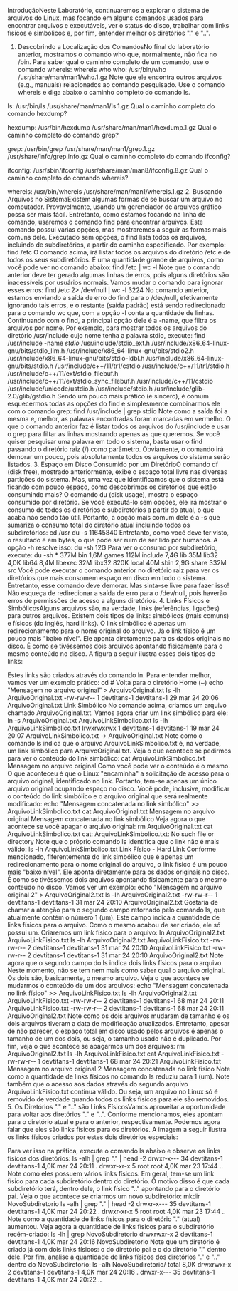 IntroduçãoNeste Laboratório, continuaremos a explorar o sistema de arquivos do Linux, mas focando em alguns comandos usados para encontrar arquivos e executáveis, ver o status do disco, trabalhar com links físicos e simbólicos e, por fim, entender melhor os diretórios "." e "..".
1. Descobrindo a Localização dos ComandosNo final do laboratório anterior, mostramos o comando who que, normalmente, não fica no /bin. Para saber qual o caminho completo de um comando, use o comando whereis:
whereis who
who: /usr/bin/who /usr/share/man/man1/who.1.gz
Note que ele encontra outros arquivos (e.g., manuais) relacionados ao comando pesquisado.
Use o comando whereis e diga abaixo o caminho completo do comando ls.

ls: /usr/bin/ls /usr/share/man/man1/ls.1.gz
Qual o caminho completo do comando hexdump?

hexdump: /usr/bin/hexdump /usr/share/man/man1/hexdump.1.gz
Qual o caminho completo do comando grep?

grep: /usr/bin/grep /usr/share/man/man1/grep.1.gz /usr/share/info/grep.info.gz
Qual o caminho completo do comando ifconfig?

ifconfig: /usr/sbin/ifconfig /usr/share/man/man8/ifconfig.8.gz
Qual o caminho completo do comando whereis?

whereis: /usr/bin/whereis /usr/share/man/man1/whereis.1.gz
2. Buscando Arquivos no SistemaExistem algumas formas de se buscar um arquivo no computador. Provavelmente, usando um gerenciador de arquivos gráfico possa ser mais fácil. Entretanto, como estamos focando na linha de comando, usaremos o comando find para encontrar arquivos. Este comando possui várias opções, mas mostraremos a seguir as formas mais comuns dele.
Executado sem opções, o find lista todos os arquivos, incluindo de subdiretórios, a partir do caminho especificado. Por exemplo:
find /etc
O comando acima, irá listar todos os arquivos do diretório /etc e de todos os seus subdiretórios. É uma quantidade grande de arquivos, como você pode ver no comando abaixo:
find /etc | wc -l
Note que o comando anterior deve ter gerado algumas linhas de erros, pois alguns diretórios são inacessíveis por usuários normais. Vamos mudar o comando para ignorar esses erros:
find /etc 2> /dev/null | wc -l
3224
No comando anterior, estamos enviando a saída de erro do find para o /dev/null, efetivamente ignorando tais erros, e o restante (saída padrão) está sendo redirecionado para o comando wc que, com a opção -l conta a quantidade de linhas.
Continuando com o find, a principal opção dele é a -name, que filtra os arquivos por nome. Por exemplo, para mostrar todos os arquivos do diretório /usr/include cujo nome tenha a palavra stdio, execute:
find /usr/include -name *stdio*
/usr/include/stdio_ext.h
/usr/include/x86_64-linux-gnu/bits/stdio_lim.h
/usr/include/x86_64-linux-gnu/bits/stdio2.h
/usr/include/x86_64-linux-gnu/bits/stdio-ldbl.h
/usr/include/x86_64-linux-gnu/bits/stdio.h
/usr/include/c++/11/tr1/cstdio
/usr/include/c++/11/tr1/stdio.h
/usr/include/c++/11/ext/stdio_filebuf.h
/usr/include/c++/11/ext/stdio_sync_filebuf.h
/usr/include/c++/11/cstdio
/usr/include/unicode/ustdio.h
/usr/include/stdio.h
/usr/include/glib-2.0/glib/gstdio.h
Sendo um pouco mais prático (e sincero), é comum esquecermos todas as opções do find e simplesmente combinarmos ele com o comando grep:
find /usr/include | grep stdio
Note como a saída foi a mesma e, melhor, as palavras encontradas foram marcadas em vermelho. O que o comando anterior faz é listar todos os arquivos do /usr/include e usar o grep para filtar as linhas mostrando apenas as que queremos.
Se você quiser pesquisar uma palavra em todo o sistema, basta usar o find passando o diretório raiz (/) como parâmetro. Obviamente, o comando irá demorar um pouco, pois absolutamente todos os arquivos do sistema serão listados.
3. Espaço em Disco Consumido por um DiretórioO comando df (disk free), mostrado anteriormente, exibe o espaço total livre nas diversas partições do sistema. Mas, uma vez que identificamos que o sistema está ficando com pouco espaço, como descobrimos os diretórios que estão consumindo mais?
O comando du (disk usage), mostra o espaço consumido por diretório. Se você executá-lo sem opções, ele irá mostrar o consumo de todos os diretórios e subdiretórios a partir do atual, o que acaba não sendo tão útil. Portanto, a opção mais comum dele é a -s que sumariza o consumo total do diretório atual incluindo todos os subdiretórios:
cd /usr
du -s
11645840
Entretanto, como você deve ter visto, o resultado é em bytes, o que pode ser ruim de ser lido por humanos. A opção -h resolve isso:
du -sh
12G
Para ver o consumo por subdiretório, execute:
du -sh *
377M    bin
1,6M    games
112M    include
7,4G    lib
35M     lib32
4,0K    lib64
8,4M    libexec
32M     libx32
820K    local
40M     sbin
2,9G    share
332M    src
Você pode executar o comando anterior no diretório raiz para ver os diretórios que mais consomem espaço em disco em todo o sistema. Entretanto, esse comando deve demorar. Mas sinta-se livre para fazer isso! Não esqueça de redirecionar a saída de erro para o /dev/null, pois haverão erros de permissões de acesso a alguns diretórios.
4. Links Físicos e SimbólicosAlguns arquivos são, na verdade, links (referências, ligações) para outros arquivos. Existem dois tipos de links: simbólicos (mais comuns) e físicos (do inglês, hard links). O link simbólico é apenas um redirecionamento para o nome original do arquivo. Já o link físico é um pouco mais "baixo nível". Ele aponta diretamente para os dados originais no disco. É como se tivéssemos dois arquivos apontando fisicamente para o mesmo conteúdo no disco. A figura a seguir ilustra esses dois tipos de links:

Estes links são criados através do comando ln. Para entender melhor, vamos ver um exemplo prático:
cd                                 # Volta para o diretório Home (~)
echo "Mensagem no arquivo original" > ArquivoOriginal.txt
ls -lh ArquivoOriginal.txt
-rw-rw-r-- 1 devtitans-1 devtitans-1 29 mar 24 20:06 ArquivoOriginal.txt
Link Simbólico
No comando acima, criamos um arquivo chamado ArquivoOriginal.txt. Vamos agora criar um link simbólico para ele:
ln -s ArquivoOriginal.txt ArquivoLinkSimbolico.txt
ls -lh ArquivoLinkSimbolico.txt
lrwxrwxrwx 1 devtitans-1 devtitans-1 19 mar 24 20:07 ArquivoLinkSimbolico.txt -> ArquivoOriginal.txt
Note como o comando ls indica que o arquivo ArquivoLinkSimbolico.txt é, na verdade, um link simbólico para ArquivoOriginal.txt. Veja o que acontece se pedirmos para ver o conteúdo do link simbólico:
cat ArquivoLinkSimbolico.txt
Mensagem no arquivo original
Como você pode ver o conteúdo é o mesmo. O que aconteceu é que o Linux "encaminha" a solicitação de acesso para o arquivo original, identificado no link. Portanto, tem-se apenas um único arquivo original ocupando espaço no disco. Você pode, inclusive, modificar o conteúdo do link simbólico e o arquivo original que será realmente modificado:
echo "Mensagem concatenada no link simbólico" >> ArquivoLinkSimbolico.txt
cat ArquivoOriginal.txt
Mensagem no arquivo original
Mensagem concatenada no link simbólico
Veja agora o que acontece se você apagar o arquivo original:
rm ArquivoOriginal.txt
cat ArquivoLinkSimbolico.txt
cat: ArquivoLinkSimbolico.txt: No such file or directory
Note que o próprio comando ls identifica que o link não é mais válido:
ls -lh ArquivoLinkSimbolico.txt
Link Físico - Hard Link
Conforme mencionado, fiferentemente do link simbólico que é apenas um redirecionamento para o nome original do arquivo, o link físico é um pouco mais "baixo nível". Ele aponta diretamente para os dados originais no disco. É como se tivéssemos dois arquivos apontando fisicamente para o mesmo conteúdo no disco. Vamos ver um exemplo:
echo "Mensagem no arquivo original 2" > ArquivoOriginal2.txt
ls -lh ArquivoOriginal2.txt
-rw-rw-r-- 1 devtitans-1 devtitans-1 31 mar 24 20:10 ArquivoOriginal2.txt
Gostaria de chamar a atenção para o segundo campo retornado pelo comando ls, que atualmente contém o número 1 (um). Este campo indica a quantidade de links físicos para o arquivo. Como o mesmo acabou de ser criado, ele só possui um. Criaremos um link físico para o arquivo:
ln ArquivoOriginal2.txt ArquivoLinkFisico.txt
ls -lh ArquivoOriginal2.txt ArquivoLinkFisico.txt
-rw-rw-r-- 2 devtitans-1 devtitans-1 31 mar 24 20:10 ArquivoLinkFisico.txt
-rw-rw-r-- 2 devtitans-1 devtitans-1 31 mar 24 20:10 ArquivoOriginal2.txt
Note agora que o segundo campo do ls indica dois links físicos para o arquivo. Neste momento, não se tem nem mais como saber qual o arquivo original. Os dois são, basicamente, o mesmo arquivo. Veja o que acontece se mudarmos o conteúdo de um dos arquivos:
echo "Mensagem concatenada no link físico" >> ArquivoLinkFisico.txt
ls -lh ArquivoOriginal2.txt ArquivoLinkFisico.txt
-rw-rw-r-- 2 devtitans-1 devtitans-1 68 mar 24 20:11 ArquivoLinkFisico.txt
-rw-rw-r-- 2 devtitans-1 devtitans-1 68 mar 24 20:11 ArquivoOriginal2.txt
Note como os dois arquivos mudaram de tamanho e os dois arquivos tiveram a data de modificação atualizados. Entretanto, apesar de não parecer, o espaço total em disco usado pelos arquivos é apenas o tamanho de um dos dois, ou seja, o tamanho usado não é duplicado.
Por fim, veja o que acontece se apagarmos um dos arquivos:
rm ArquivoOriginal2.txt 
ls -lh ArquivoLinkFisico.txt
cat ArquivoLinkFisico.txt
-rw-rw-r-- 1 devtitans-1 devtitans-1 68 mar 24 20:21 ArquivoLinkFisico.txt
Mensagem no arquivo original 2
Mensagem concatenada no link físico
Note como a quantidade de links físicos no comando ls reduziu para 1 (um). Note também que o acesso aos dados através do segundo arquivo ArquivoLinkFisico.txt continua válido. Ou seja, um arquivo no Linux só é removido de verdade quando todos os links físicos para ele são removidos.
5. Os Diretórios "." e ".." são Links FísicosVamos aproveitar a oportunidade para voltar aos diretórios "." e "..". Conforme mencionamos, eles apontam para o diretório atual e para o anterior, respectivamente. Podemos agora falar que eles são links físicos para os diretórios. A imagem a seguir ilustra os links físicos criados por estes dois diretórios especiais:

Para ver isso na prática, execute o comando ls abaixo e observe os links físicos dos diretórios:
ls -alh | grep "\." | head -2
drwxr-x--- 34 devtitans-1 devtitans-1 4,0K mar 24 20:11 .
drwxr-xr-x  5 root        root        4,0K mar 23 17:44 ..
Note como eles possuem vários links físicos. Em geral, tem-se um link físico para cada subdiretório dentro do diretório. O motivo disso é que cada subdiretório terá, dentro dele, o link físico ".." apontando para o diretório pai. Veja o que acontece se criarmos um novo subdiretório:
mkdir NovoSubdiretorio
ls -alh | grep "\." | head -2
drwxr-x--- 35 devtitans-1 devtitans-1 4,0K mar 24 20:22 .
drwxr-xr-x  5 root        root        4,0K mar 23 17:44 ..
Note como a quantidade de links físicos para o diretório "." (atual) aumentou. Veja agora a quantidade de links físicos para o subdiretório recém-criado:
ls -lh | grep NovoSubdiretorio
drwxrwxr-x 2 devtitans-1 devtitans-1 4,0K mar 24 20:16 NovoSubdiretorio
Note que um diretório é criado já com dois links físicos: o do diretório pai e o do diretório "." dentro dele.
Por fim, analise a quantidade de links físicos dos diretórios "." e ".." dentro do NovoSubdiretorio:
ls -alh NovoSubdiretorio/
total 8,0K
drwxrwxr-x  2 devtitans-1 devtitans-1 4,0K mar 24 20:16 .
drwxr-x--- 35 devtitans-1 devtitans-1 4,0K mar 24 20:22 ..
